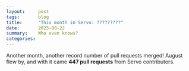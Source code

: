 ```yaml
---
layout:     post
tags:       blog
title:      "This month in Servo: ?????????"
date:       2025-08-22
summary:    Who even knows?
categories:
---
```


Another month, another record number of pull requests merged!
August flew by, and with it came **447 pull requests** from Servo contributors.

<!--
- canvas
    - https://github.com/servo/servo/pull/38496	(@sagudev, #38496)	canvas: pop many clips on restore (#38496)
      canvas
- css
    - https://github.com/servo/servo/pull/38682	(@simonwuelker, #38682)	script: Implement `CSS.registerProperty` (#38682)
      css
    - https://github.com/servo/servo/pull/38642	(@simonwuelker, #38642)	fonts: Implement CSS `font-variation-settings` property for FreeType platforms (#38642)
      css
    - https://github.com/servo/servo/pull/38760	(@mrobinson, #38760)	fonts: Add font variation support for macOS (#38760)
      css
    - https://github.com/servo/servo/pull/38831	(@mrobinson, #38831)	fonts: Add font variations support for Windows (#38831)
      css
    - https://github.com/servo/servo/pull/38832	(@mrobinson, #38832)	fonts: Add support for `format(*-variations)` to `@font-face` (#38832)
      css
    - https://github.com/servo/servo/pull/38564	(@simonwuelker, #38564)	script: Support custom element states (#38564)
      css
- devex
    - https://github.com/servo/servo/pull/37152	(@jschwe, #37152)	CI: Check MSRV in CI (#37152)
      devex
- devtools
    - https://github.com/servo/servo/pull/38331	(@delan, @atbrakhi, #38331)	script: Create a debugger script for the SpiderMonkey Debugger API (#38331)
      devtools
    - https://github.com/servo/servo/pull/38216	(@uthmaniv, #38216)	Calculate and send  the missing transferred_size and content_size to dev tools (#38216)
      devtools
    - https://github.com/servo/servo/pull/38363	(@delan, @atbrakhi, #38363)	script: Tell SpiderMonkey whether scripts are inline (#38363)
      devtools
    - https://github.com/servo/servo/pull/38333	(@delan, @atbrakhi, #38333)	script: Add new Window globals as debuggees (#38333)
      devtools
    - https://github.com/servo/servo/pull/38575	(@simonwuelker, #38575)	script: Tell devtools whether a node is displayed or not (#38575)
      devtools
    - https://github.com/servo/servo/pull/38551	(@delan, @atbrakhi, #38551)	script: Add new worker globals as debuggees (#38551)
      devtools
    - https://github.com/servo/servo/pull/38550	(@delan, @atbrakhi, #38550)	script: Set correct `introductionType` values in more places (#38550)
      devtools
    - https://github.com/servo/servo/pull/38334	(@delan, @atbrakhi, #38334)	devtools: Create source actors from Debugger API notifications (#38334)
      devtools
    - https://github.com/servo/servo/pull/38624	(@delan, @atbrakhi, #38624)	devtools: Fix `getBreakpointListActor` handler in watcher actor (#38624)
      devtools
    - https://github.com/servo/servo/pull/37667	(@delan, @atbrakhi, #37667)	devtools: Show clients where they can set breakpoints (#37667)
      devtools
    - https://github.com/servo/servo/pull/38601	(@uthmaniv, #38601)	net: Send Cookies to Devtools (#38601)
      devtools
    - https://github.com/servo/servo/pull/38625	(@uthmaniv, @jdm, #38625)	net: Send ResponseContentObj to Devtools (#38625)
      devtools
    - https://github.com/servo/servo/pull/38826	(@delan, @atbrakhi, #38826)	devtools: Fix available breakpoint positions with nested scripts (#38826)
      devtools
    - https://github.com/servo/servo/pull/38797	(@atbrakhi, #38797)	devtools: Handle `removeBreakpoint` on breakpoint-list actor (#38797)
      devtools
- dom
    - https://github.com/servo/servo/pull/38321	(@stevennovaryo, #38321)	script: Fire `scroll` event whenever JS scrolled  (#38321)
      dom
    - https://github.com/servo/servo/pull/38301	(@TimvdLippe, #38301)	Implement initial version of `navigator.sendBeacon` (#38301)
      dom ; pref-gated
    - https://github.com/servo/servo/pull/38433	(@leo030303, #38433)	Implement HTMLDocument API (#38433)
      dom
    - https://github.com/servo/servo/pull/38470	(@gterzian, #38470)	script: allow for undefined chunks in stream piping (#38470)
      dom
    - https://github.com/servo/servo/pull/38230	(@abdelrahman1234567, #38230)	script: Implement `scrollIntoView` (#38230)
      dom
    - https://github.com/servo/servo/pull/38579	(@simonwuelker, #38579)	script: Convert `CSS` from a IDL interface with static methods to a namespace (#38579)
      dom
    - https://github.com/servo/servo/pull/37838	(@arthmis, #37838)	add implementation for Path2D addPath method (#37838)
      dom
    - https://github.com/servo/servo/pull/38589	(@euclid.ye@huawei.com, #38589)	script: Focus on mousedown instead of mouse click according to spec (#38589)
      dom
    - https://github.com/servo/servo/pull/38595	(@TimvdLippe, #38595)	Implement Trusted Types for ShadowRoot (#38595)
      dom
    - https://github.com/servo/servo/pull/38539	(@mrobinson, @Loirooriol, #38539)	script/compositor: Send `mouseleave` events when cursor moves between `<iframe>`s (#38539)
      dom
    - https://github.com/servo/servo/pull/37834	(@TimvdLippe, #37834)	Implement Trusted Type eval checks (#37834)
      dom
    - https://github.com/servo/servo/pull/37100	(@mrobinson, #37100)	script: Properly fire `input` events for clipboard use in input elements (#37100)
      dom
    - https://github.com/servo/servo/pull/38535	(@Kenzie.Raditya.Tirtarahardja@huawei.com, #38535)	script: Implement `getModifierState` for mouse event (#38535)
      dom
    - https://github.com/servo/servo/pull/38671	(@euclid.ye@huawei.com, #38671)	script: Stop handling native `mousedown` and `mouseup` for disabled elements (#38671)
      dom
    - https://github.com/servo/servo/pull/38507	(@menonrahul02@gmail.com, #38507)	script: Implement QuotaExceededError WebIDL interface (#38507)
      dom
    - https://github.com/servo/servo/pull/38677	(@simonwuelker, #38677)	script: Always throw when trying to `setProperty` on a readonly style `CSSStyleDeclaration` (#38677)
      dom
    - https://github.com/servo/servo/pull/38599	(@averyrudelphe@gmail.com, #38599)	script: Strip `javascript` URL scheme using `Position::AfterScheme` rather than `Position::BeforePath` (#38599)
      dom
    - https://github.com/servo/servo/pull/38700	(@TimvdLippe, #38700)	Implement trusted types for setAttribute (#38700)
      dom
    - https://github.com/servo/servo/pull/38466	(@wuminghua7@huawei.com, #38466)	Script: Implement `TextEncoderStream` (#38466)
      dom
    - https://github.com/servo/servo/pull/38720	(@menonrahul02@gmail.com, #38720)	content: Make QuotaExceededError serializable (#38720)
      dom
    - https://github.com/servo/servo/pull/38736	(@TimvdLippe, @jdm, #38736)	Implement trusted types for setTimeout/setInterval (#38736)
      dom
    - https://github.com/servo/servo/pull/38718	(@TimvdLippe, #38718)	Add trusted type checks for global event handler attributes (#38718)
      dom
    - https://github.com/servo/servo/pull/38735	(@kkoyung, #38735)	script: Throw error when lower is greater than upper in IDBKeyRange (#38735)
      dom
    - https://github.com/servo/servo/pull/38746	(@Taym95, #38746)	Implement AbortSignal static abort(reason) (#38746)
      dom
    - https://github.com/servo/servo/pull/37968	(@sebsebmc@gmail.com, #37968)	script: initial CookieStore implementation (#37968)
      dom
    - https://github.com/servo/servo/pull/38801	(@averyrudelphe@gmail.com, #38801)	Add `matrixTransform` for `DOMPointReadOnly` (#38801)
      dom
    - https://github.com/servo/servo/pull/38828	(@averyrudelphe@gmail.com, #38828)	Make DOM geometry structs serializable (#38828)
      dom
    - https://github.com/servo/servo/pull/38810	(@averyrudelphe@gmail.com, #38810)	Add legacy window aliases `SVGMatrix`/`SVGPoint` for `DOMMatrix`/`DOMPoint` (#38810)
      dom
    - https://github.com/servo/servo/pull/38784	(@TimvdLippe, #38784)	Implement trusted types for remaining attribute sinks (#38784)
      dom
    - https://github.com/servo/servo/pull/38734	(@TimvdLippe, #38734)	Remove event handlers when attribute is removed (#38734)
      dom
    - https://github.com/servo/servo/pull/38871	(@TimvdLippe, #38871)	Propagate Trusted Types errors for Node.textContent (#38871)
      dom
    - https://github.com/servo/servo/pull/38495	(@abdelrahman1234567, #38495)	script: Add `FocusOptions` argument to `Element.focus` and implement `FocusOptions.preventScroll` (#38495)
      dom
    - https://github.com/servo/servo/pull/38676	(@gterzian, @mrobinson, #38676)	script: abort planned form navigations (#38676)
      dom
    - https://github.com/servo/servo/pull/38984	(@euclid.ye@huawei.com, #38984)	script: Support decomposing ShadowRoot from mozjs `HandleValue` (#38984)
      dom
    - https://github.com/servo/servo/pull/38876	(@sebsebmc@gmail.com, #38876)	script: Do not include fragments when comparing URLs in `CookieStore` (#38876)
      dom
    - https://github.com/servo/servo/pull/38623	(@TimvdLippe, #38623)	Implement trusted types processing for JavaScript URL (#38623)
      dom
    - https://github.com/servo/servo/pull/38874	(@TimvdLippe, #38874)	script: Implement trusted types for `Range.createContextualFragment` (#38874)
      dom
    - https://github.com/servo/servo/pull/38872	(@TimvdLippe, #38872)	script: Implement trusted types for `DOMParser.parseFromString` (#38872)
      dom
    - https://github.com/servo/servo/pull/38886	(@TimvdLippe, #38886)	Disallow invalid trusted type policy names (#38886)
      dom
    - https://github.com/servo/servo/pull/38993	(@Gae24, #38993)	`XMLHttpRequest` `Send`: fix Content-Type failures (#38993)
      dom
    - https://github.com/servo/servo/pull/38979	(@mrobinson, #38979)	canvas: Move font selection and text shaping to `script` (#38979)
      dom
    - https://github.com/servo/servo/pull/39020	(@andrei.volykhin@gmail.com, @volykhin.andrei@huawei.com, #39020)	webgpu: Add the dedicated WebGPU task source (#39020)
      dom
    - https://github.com/servo/servo/pull/37776	(@sagudev, @mrobinson, #37776)	compositor: Allow canvas to upload rendered contents asynchronously (#37776)
      dom
    - https://github.com/servo/servo/pull/39011	(@kot@kot.pink, #39011)	script: Clear all associated event listeners when removing an event listener content attribute. (#39011)
      dom
- embedding
    - https://github.com/servo/servo/pull/38602	(@rodion.borovyk@gmail.com, #38602)	script: Send JS evaluation errors to constellation (#38602)
      embedding
- font
    - https://github.com/servo/servo/pull/38753	(@nicoburns, #38753)	Fix loading raw data from `.ttc` files on macos (#38753)
      font
    - https://github.com/servo/servo/pull/39001	(@darryl@dpogue.ca, #39001)	fonts: Use `Helvetica` as the `system-ui` font on macOS (#39001)
      font
- indexeddb
    - https://github.com/servo/servo/pull/38744	(@arihant2math@gmail.com, #38744)	net: fix indexeddb backend bugs (#38744)
      indexeddb
    - https://github.com/servo/servo/pull/38737	(@arihant2math@gmail.com, #38737)	Enable access to transaction from idbobjectstore (#38737)
      indexeddb
    - https://github.com/servo/servo/pull/38836	(@arihant2math@gmail.com, #38836)	net: Fix initial indexeddb version storage (#38836)
      indexeddb
    - https://github.com/servo/servo/pull/38813	(@arihant2math@gmail.com, #38813)	Stub out IDBIndex (#38813)
      indexeddb
    - https://github.com/servo/servo/pull/38819	(@jdm, #38819)	indexeddb: Initialize DB version to zero. (#38819)
      indexeddb
    - https://github.com/servo/servo/pull/38115	(@jdm, #38115)	IndexedDB: Handle missing object stores in object store operations (#38115)
      indexeddb
    - https://github.com/servo/servo/pull/38944	(@rodion.borovyk@gmail.com, #38944)	indexeddb: Use UUIDs instead of sanitization of object store names (#38944)
      indexeddb
    - https://github.com/servo/servo/pull/38740	(@arihant2math@gmail.com, @jdm, #38740)	script: correctly handle indexeddb backend errors (#38740)
      indexeddb
    - https://github.com/servo/servo/pull/38891	(@arihant2math@gmail.com, #38891)	indexeddb: Add index schemas (#38891)
      indexeddb
    - https://github.com/servo/servo/pull/38723	(@arihant2math@gmail.com, #38723)	indexeddb: Implement autoincremented keys and report autoincrementedness properly through DOM interface (#38723)
      indexeddb
    - https://github.com/servo/servo/pull/38850	(@kkoyung, #38850)	script: Initialize IDBCursor and IDBCursorWithValue interfaces (#38850)
      indexeddb
- layout
    - https://github.com/servo/servo/pull/38391	(@mrobinson, @Loirooriol, #38391)	layout: Account for sticky nodes in ScrollTree transforms and cache transforms (#38391)
      layout
    - https://github.com/servo/servo/pull/38418	(@averyrudelphe@gmail.com, @mrobinson, #38418)	layout: Fix negative outline offset (#38418)
      layout
    - https://github.com/servo/servo/pull/38366	(@Loirooriol, #38366)	layout: Recreate lazy block size when re-doing layout to avoid floats (#38366)
      layout
    - https://github.com/servo/servo/pull/38443	(@shubhamg13, #38443)	Include the scrollable overflow of a child box if either its parent or child has `overflow: visible` (#38443)
      layout
    - https://github.com/servo/servo/pull/38518	(@mrobinson, @Loirooriol, #38518)	script/compositor: Handle cursor updates from script (#38518)
      layout
    - https://github.com/servo/servo/pull/38521	(@Loirooriol, #38521)	layout: Floor content-box size by zero when stretching flex item (#38521)
      layout
    - https://github.com/servo/servo/pull/38306	(@nicoburns, #38306)	layout(grid): implement named grid lines and areas (#38306)
      layout
    - https://github.com/servo/servo/pull/38480	(@mrobinson, @Loirooriol, @kongbai1996, #38480)	compositor/layout: Rely on layout for fine-grained input event hit testing (#38480)
      layout
    - https://github.com/servo/servo/pull/38526	(@Loirooriol, #38526)	layout: Let `stretch` on flex item cross size stretch to the line (#38526)
      layout
    - https://github.com/servo/servo/pull/38574	(@Loirooriol, #38574)	layout: Paint flex and grid items like inline blocks (#38574)
      layout
    - https://github.com/servo/servo/pull/38570	(@simonwuelker, #38570)	layout: Set color and text decoration on `<select>` elements by default (#38570)
      layout
    - https://github.com/servo/servo/pull/38678	(@mrobinson, @Loirooriol, #38678)	layout: Support storing layout data for two-level nested pseudo-elements (#38678)
      layout
    - https://github.com/servo/servo/pull/38530	(@ibluegalaxy_taoj@163.com, #38530)	script: Ensure `notify_invalidations()` is always called when modifying stylesheets (#38530)
      layout
    - https://github.com/servo/servo/pull/38529	(@ibluegalaxy_taoj@163.com, #38529)	script: Mark the entire shadow tree for restyle when its stylesheet is invalidated (#38529)
      layout
    - https://github.com/servo/servo/pull/38618	(@stevennovaryo, #38618)	layout: Do not include `position:fixed` children when calculating scrollable overflow for root element (#38618)
      layout
    - https://github.com/servo/servo/pull/38705	(@Loirooriol, #38705)	layout: Stop making `<video>` fall back to a preferred aspect ratio of 2 (#38705)
      layout
    - https://github.com/servo/servo/pull/38598	(@shubhamg13, @Loirooriol, #38598)	layout: Use `overflow: visible` if `overflow` was propagated to viewport (#38598)
      layout
    - https://github.com/servo/servo/pull/38775	(@stevennovaryo, #38775)	layout: Stretch `<input>` inner container to its containing block (#38775)
      layout
    - https://github.com/servo/servo/pull/38825	(@shubhamg13, #38825)	layout: Remove workaround for `body` while building overflow frame for `StackingContextTree` construction. (#38825)
      layout
    - https://github.com/servo/servo/pull/38884	(@kongbai1996, @yezhizhen, #38884)	layout: Skip adding `ScrollFrameHitTestItem` to stacking context tree if the `BoxFragment` has inherited style `pointer-events: none` (#38884)
      layout
- media
    - https://github.com/servo/servo/pull/38462	(@rayguo17, @jschwe, #38462)	script: fix set muted on html video element creation (#38462)
      media
- performance
    - https://github.com/servo/servo/pull/38406	(@sagudev, #38406)	canvas: prune vello scene on each render and make rendering cacheable (#38406)
      performance
    - https://github.com/servo/servo/pull/38356	(@sagudev, #38356)	canvas: Clear vello scene if possible (#38356)
      performance
    - https://github.com/servo/servo/pull/38440	(@sagudev, #38440)	canvas: Do not use vello layers for opacity or default composition (#38440)
      performance
    - https://github.com/servo/servo/pull/38437	(@sagudev, #38437)	canvas: Use OptimizeSpeed in vello_cpu (#38437)
      performance
    - https://github.com/servo/servo/pull/38431	(@mrobinson, @Loirooriol, #38431)	script: Unify script-based "update the rendering" and throttle it to 60 FPS (#38431)
      performance
    - https://github.com/servo/servo/pull/38464	(@mrobinson, @Loirooriol, #38464)	layout: Cache projected point in spatial node when hit testing (#38464)
      performance
    - https://github.com/servo/servo/pull/38493	(@nicoburns, #38493)	Use cached layout in grid layout (#38493)
      performance
    - https://github.com/servo/servo/pull/38666	(@jschwe, #38666)	mozjs: Remove unneeded icu_capi features (#38666)
      performance
    - https://github.com/servo/servo/pull/38540	(@ibluegalaxy_taoj@163.com, #38540)	Reuse `StylesheetContent` for inline style sheets with identical content (#38540)
      performance
    - https://github.com/servo/servo/pull/38857	(@mrobinson, #38857)	script: Do not iterate through all image frames when advancing animated images (#38857)
      performance
    - https://github.com/servo/servo/pull/38916	(@ibluegalaxy_taoj@163.com, #38916)	script: mark image-related node dirty only when image resource loaded (#38916)
      performance
- servoshell
    - https://github.com/servo/servo/pull/38328	(@euclid.ye@huawei.com, #38328)	servoshell: Sync window toolbar height with minibrowser (#38328)
      servoshell
    - https://github.com/servo/servo/pull/38461	(@leo030303, #38461)	Servoshell: Update `Window::inner_size` on `WindowEvent::Resized` (fix resize bug) (#38461)
      servoshell
    - https://github.com/servo/servo/pull/38373	(@averyrudelphe@gmail.com, #38373)	servoshell: make the color picker and select picker closeable (#38373)
      servoshell
    - https://github.com/servo/servo/pull/36680	(@simonwuelker, #36680)	servoshell: Display favicons in tab bar (#36680)
      servoshell
    - https://github.com/servo/servo/pull/38949	(@simonwuelker, #38949)	script: Load and rasterize favicons before passing them to the embedder (#38949)
      servoshell
    - https://github.com/servo/servo/pull/39038	(@averyrudelphe@gmail.com, #39038)	servoshell: Redraw on closing a dialog (#39038)
      servoshell
- stability
    - https://github.com/servo/servo/pull/38385	(@gterzian, #38385)	script: in stream piping, ensure the heap is set only after it has been moved (#38385)
      stability
    - https://github.com/servo/servo/pull/38463	(@mrobinson, @Loirooriol, @kongbai1996, #38463)	layout: Add a layout hit test and use it for `document.elementsFromPoint` (#38463)
      stability
    - https://github.com/servo/servo/pull/38473	(@mrobinson, #38473)	script/layout: Ensure a StackingContextTree before IntersectionObserver geometry queries (#38473)
      stability
    - https://github.com/servo/servo/pull/38664	(@gterzian, #38664)	script: check if the canvas is paintable before measuring text (#38664)
      stability
    - https://github.com/servo/servo/pull/38709	(@jdm, #38709)	script: Ensure JS->webdriver conversions have a non-empty settings stack (#38709)
      stability
    - https://github.com/servo/servo/pull/38739	(@gterzian, #38739)	script: when handling page headers, stop if pipeline closed already (#38739)
      stability
- svg
    - https://github.com/servo/servo/pull/38188	(@mukilan, #38188)	script: support inline SVG by serializing the subtree (#38188)
      svg
    - https://github.com/servo/servo/pull/38603	(@Loirooriol, @mukilan, #38603)	layout: Improve sizing for inline SVG (#38603)
      svg
- upgrade
    - https://github.com/servo/servo/pull/38429	(@Loirooriol, #38429)	Upgrade Stylo to 2025-08-01 (#38429)
      upgrade
    - https://github.com/servo/servo/pull/38563	(@jdm, #38563)	Upgrade to SpiderMonkey 140. (#38563)
      upgrade
- upgrades
    - https://github.com/servo/servo/pull/37077	(@jdm, #37077)	Update to SpiderMonkey 137. (#37077)
      upgrades
- webdriver
    - https://github.com/servo/servo/pull/38401	(@kkoyung, #38401)	webdriver: consider boolean attribute when get element attribute (#38401)
      webdriver
    - https://github.com/servo/servo/pull/38383	(@yezhizhen, #38383)	webdriver: Fix "element in view" by correctly computing resolved `PointerEvents` style (#38383)
      webdriver
    - https://github.com/servo/servo/pull/38397	(@longvatrong111, #38397)	webdriver: improve session commands (#38397)
      webdriver
    - https://github.com/servo/servo/pull/38436	(@euclid.ye@huawei.com, #38436)	webdriver: Improve "element click" by using container + Upgrade outdated test (#38436)
      webdriver
    - https://github.com/servo/servo/pull/38491	(@euclid.ye@huawei.com, #38491)	webdriver: Search ancestors instead of preceding nodes when computing container for `option`&`optgroup` (#38491)
      webdriver
    - https://github.com/servo/servo/pull/38497	(@euclid.ye@huawei.com, #38497)	webdriver: Check if container is obscured for "Element Click" (#38497)
      webdriver
    - https://github.com/servo/servo/pull/38536	(@Kenzie.Raditya.Tirtarahardja@huawei.com, #38536)	script(webdriver): Fix element clear for file (#38536)
      webdriver
    - https://github.com/servo/servo/pull/38490	(@Kenzie.Raditya.Tirtarahardja@huawei.com, #38490)	script(webdriver): Check if element is disabled based on WebDriver specification (#38490)
      webdriver
    - https://github.com/servo/servo/pull/38620	(@euclid.ye@huawei.com, #38620)	webdriver: Synchronize "close window" command & Return correct error type (#38620)
      webdriver
    - https://github.com/servo/servo/pull/38591	(@Kenzie.Raditya.Tirtarahardja@huawei.com, #38591)	webdriver: Add handle user prompt for some command (#38591)
      webdriver
    - https://github.com/servo/servo/pull/38357	(@longvatrong111, #38357)	Implement webdriver extract script arguments (#38357)
      webdriver
    - https://github.com/servo/servo/pull/38622	(@longvatrong111, #38622)	webdriver: Implement the "Get Window Handles" command (#38622)
      webdriver
    - https://github.com/servo/servo/pull/38407	(@Kenzie.Raditya.Tirtarahardja@huawei.com, @euclid.ye@huawei.com, #38407)	script(webdriver): Element send keys append to the end of `filelist` if Multiple (#38407)
      webdriver
    - https://github.com/servo/servo/pull/38745	(@longvatrong111, @euclid.ye@huawei.com, #38745)	webdriver: Refactor webdriver session and improve window handles (#38745)
      webdriver
    - https://github.com/servo/servo/pull/38841	(@euclid.ye@huawei.com, #38841)	webdriver: Consider shadow including descendant when computing "obscured" step of “element click” (#38841)
      webdriver
    - https://github.com/servo/servo/pull/38444	(@Kenzie.Raditya.Tirtarahardja@huawei.com, @euclid.ye@huawei.com, #38444)	webdriver: Element Send keys use dispatch actions for KeyboardEvent (#38444)
      webdriver
    - https://github.com/servo/servo/pull/38889	(@euclid.ye@huawei.com, #38889)	webdriver: Focus when "switch to window" (#38889)
      webdriver
    - https://github.com/servo/servo/pull/38943	(@euclid.ye@huawei.com, #38943)	script: Fix wrong procedure when deserializing `JSValue` from mozjs `HandleValue` (#38943)
      webdriver
    - https://github.com/servo/servo/pull/38909	(@euclid.ye@huawei.com, #38909)	webdriver: Raise `WebView` to top when focus (#38909)
      webdriver
    - https://github.com/servo/servo/pull/39012	(@euclid.ye@huawei.com, #39012)	webdriver: Improve parsing of Frame and Window (#39012)
      webdriver
-->

<style>
    ._correction {
        max-width: 33em;
        margin: 1em auto;
        border-bottom: 1px solid;
        padding-bottom: 1em;
    }
    ._note {
        margin: 1em 1em;
        border-left: 1px solid;
        padding-left: 1em;
        opacity: 0.75;
    }
</style>


